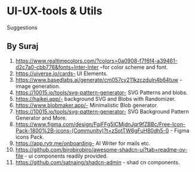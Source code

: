 # UI-UX-tools & Utils
Suggestions
## By Suraj
1. https://www.realtimecolors.com/?colors=0a0908-f7f6f4-a39461-d2c7a0-cbb776&fonts=Inter-Inter –for color scheme and font.
2. https://uiverse.io/cards- UI Elements.
3. https://www.basedlabs.ai/generate/cm057cy211kzczduln4b64tuw - image generation.
4. https://10015.io/tools/svg-pattern-generator- SVG Patterns and blobs.
5. https://haikei.app/- background SVG and Blobs with Randomizer.
6. https://www.blobmaker.app/- Minimalistic Blob generator.
7. https://10015.io/tools/svg-pattern-generator- SVG Background Pattern Generator and More.
8. https://www.figma.com/design/FqiFFg5ICMjdnJqr9fZBBc/Free-Icon-Pack-1800%2B-icons-(Community)?t=zSotTW6gFuH80dh5-0 - Figma icons Pack.
9. https://app.rytr.me/onboarding- AI Writer for mails etc.
10. https://github.com/birobirobiro/awesome-shadcn-ui?tab=readme-ov-file   - ui components readily provided.
11. https://github.com/satnaing/shadcn-admin  - shad cn components.
